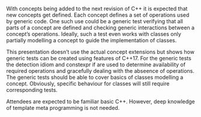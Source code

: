 With concepts being added to the next revision of C++ it is expected that new concepts get defined. Each concept defines a set of operations used by generic code. One such use could be a generic test verifying that all parts of a concept are defined and checking generic interactions between a concept’s operations. Ideally, such a test even works with classes only partially modelling a concept to guide the implementation of classes.

This presentation doesn’t use the actual concept extensions but shows how generic tests can be created using features of C++17. For the generic tests the detection idiom and constexpr if are used to determine availability of required operations and gracefully dealing with the abseence of operations. The generic tests should be able to cover basics of classes modelling a concept. Obviously, specific behaviour for classes will still require corresponding tests.

Attendees are expected to be familiar basic C++. However, deep knowledge of template meta programming is not needed.